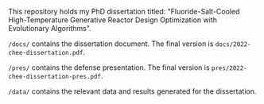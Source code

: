 This repository holds my PhD dissertation titled: "Fluoride-Salt-Cooled High-Temperature Generative Reactor Design Optimization with Evolutionary Algorithms".

`/docs/` contains the dissertation document. The final version is `docs/2022-chee-dissertation.pdf`. 

`/pres/` contains the defense presentation. The final version is `pres/2022-chee-dissertation-pres.pdf`.

`/data/` contains the relevant data and results generated for the dissertation. 

